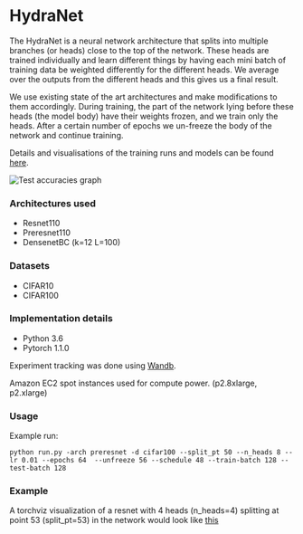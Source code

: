 # HydraNet

The HydraNet is a neural network architecture that splits into multiple branches (or heads) close to the top of the network. These heads are trained individually and learn different things by having each mini batch of training data be weighted differently for the different heads. We average over the outputs from the different heads and this gives us a final result.

We use existing state of the art architectures and make modifications to them accordingly. During training, the part of the network lying before these heads (the model body) have their weights frozen, and we train only the heads. After a certain number of epochs we un-freeze the body of the network and continue training.

Details and visualisations of the training runs and models can be found [here](https://app.wandb.ai/raghav1810/hydranet-temp/reports?view=raghav1810%2FReport%20%230).

![Test accuracies graph](https://raw.githubusercontent.com/raghav1810/HydraNet/master/W%26Btest_acc_chart.png)

### Architectures used
- Resnet110
- Preresnet110
- DensenetBC (k=12 L=100)

### Datasets
- CIFAR10
- CIFAR100

### Implementation details
- Python 3.6
- Pytorch 1.1.0

Experiment tracking was done using [Wandb](https://www.wandb.com).

Amazon EC2 spot instances used for compute power. (p2.8xlarge, p2.xlarge)

### Usage
Example run:
```
python run.py -arch preresnet -d cifar100 --split_pt 50 --n_heads 8 --lr 0.01 --epochs 64  --unfreeze 56 --schedule 48 --train-batch 128 --test-batch 128

```

### Example
A torchviz visualization of a resnet with 4 heads (n_heads=4) splitting at point 53 (split_pt=53) in the network would look like [this](https://github.com/raghav1810/HydraNet/blob/master/model_eg_graph.svg)
